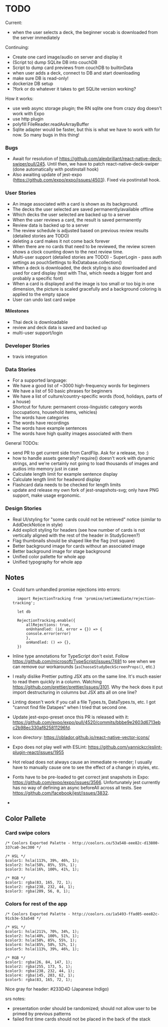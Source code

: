 # TODO

Current:

- when the user selects a deck, the beginner vocab is downloaded from the server immediately

Continuing:

- Create one card image/audio on server and display it
- (Script to) dump SQLite DB into couchDB
- Script to dump card previews from couchDB to builtinData
- when user adds a deck, connect to DB and start downloading
- make sure DB is read-only!
- dockerize DB setup
- ?fork or do whatever it takes to get SQLite version working?

How it works:

- use web async storage plugin; the RN sqlite one from crazy dog doesn't work with Expo
- use http plugin
- polyfill FileReader.readAsArrayBuffer
- Sqlite adapter would be faster, but this is what we have to work with for now. So many bugs in this thing!

### Bugs

- Await for resolution of https://github.com/alexbrillant/react-native-deck-swiper/pull/245. Until then, we have to patch react-native-deck-swiper (done automatically with postinstall hook)
- Also awaiting update of jest-expo (https://github.com/expo/expo/issues/4503). Fixed via postinstall hook.

### User Stories

- An image associated with a card is shown as its background.
- The decks the user selected are saved permanently/available offline
- Which decks the user selected are backed up to a server
- When the user reviews a card, the result is saved permanently
- Review data is backed up to a server
- The review schedule is adjusted based on previous review results (detailed stories are TODO)
- deleting a card makes it not come back forever
- When there are no cards that need to be reviewed, the review screen shows a clock counting down to the next review time.
- Multi-user support (detailed stories are TODO) - SuperLogin - pass auth settings as pouchSettings to RxDatabase.collection()
- When a deck is downloaded, the deck styling is also downloaded and used for card display (test with Thai, which needs a bigger font and probably a specific font)
- When a card is displayed and the image is too small or too big in one dimension, the picture is scaled gracefully and a background coloring is applied to the empty space
- User can undo last card swipe

#### Milestones

- Thai deck is downloadable
- review and deck data is saved and backed up
- multi-user support/login

### Developer Stories

- travis integration

### Data Stories

- For a supported language:
- We have a good list of ~3000 high-frequency words for beginners
- We have a list of 50 basic phrases for beginners
- We have a list of culture/country-specific words (food, holidays, parts of a house)
- Shortcut for future: permanent cross-linguistic category words (occupations, household items, vehicles)
- The words have categories
- The words have recordings
- The words have example sentences
- The words have high quality images associated with them

General TODOs:

- send PR to get current side from CardFlip. Ask for a release, too :)
- how to handle assets generally? require() doesn't work with dynamic strings, and we're certainly not going to load thousands of images and audios into memory just in case
- Calculate length limit for example sentence display
- Calculate length limit for headword display
- Flashcard data needs to be checked for length limits
- update and release my own fork of jest-snapshots-svg; only have PNG support, make usage ergonomic.

### Design Stories

- Real UI/styling for "some cards could not be retrieved" notice (similar to AddDeckNotice in style)
- Add explicit styling for headers (see how number of cards is not vertically aligned with the rest of the header in StudyScreen?)
- Flag thumbnails should be shaped like the flag (not square)
- Better background image for cards without an associated image
- Better background image for stage background
- Unified color pallette for whole app
- Unified typography for whole app

## Notes

- Could turn unhandled promise rejections into errors:

      	import RejectionTracking from 'promise/setimmediate/rejection-tracking';

      	let db

      	RejectionTracking.enable({
      		allRejections: true,
      		onUnhandled: (id, error = {}) => {
      		console.error(error)
      		},
      		onHandled: () => {},
      	})

- Inline type annotations for TypeScript don't exist. Follow https://github.com/microsoft/TypeScript/issues/7481 to see when we can remove our workarounds (`asChooseStudyDeckScreenProps()`, etc.)
- I really dislike Prettier putting JSX atts on the same line. It's much easier to read them quickly in a column. Watching https://github.com/prettier/prettier/issues/3101. Why the heck does it put import destructuring in columns but JSX atts all on one line?
- Linting doesn't work if you call a file Types.ts, DataTypes.ts, etc. I got "cannot find file Datapes" when I tried that second one.
- Update jest-expo-preset once this PR is released with it: https://github.com/expo/expo/pull/4520/commits/bbbe9e2603d6713ebc2b98ec330af825811296fd.
- Icon directory: https://oblador.github.io/react-native-vector-icons/
- Expo does not play well with ESLint: https://github.com/yannickcr/eslint-plugin-react/issues/1955
- Hot reload does not always cause an immediate re-render; I usually have to manually cause one to see the effect of a change in styles, etc.
- Fonts have to be pre-loaded to get correct jest snapshots in Expo: https://github.com/expo/expo/issues/3566. Unfortunately jest currently has no way of defining an async beforeAll across all tests. See https://github.com/facebook/jest/issues/3832.
-

## Color Pallete

### Card swipe colors

    /* Coolors Exported Palette - http://coolors.co/53a548-eee82c-d13800-337ca0-3ec300 */

    /* HSL */
    $color1: hsla(113%, 39%, 46%, 1);
    $color2: hsla(58%, 85%, 55%, 1);
    $color3: hsla(16%, 100%, 41%, 1);

    /* RGB */
    $color1: rgba(83, 165, 72, 1);
    $color2: rgba(238, 232, 44, 1);
    $color3: rgba(209, 56, 0, 1);

### Colors for rest of the app

    /* Coolors Exported Palette - http://coolors.co/1a5493-ffad05-eee82c-91cb3e-53a548 */

    /* HSL */
    $color1: hsla(211%, 70%, 34%, 1);
    $color2: hsla(40%, 100%, 51%, 1);
    $color3: hsla(58%, 85%, 55%, 1);
    $color4: hsla(85%, 58%, 52%, 1);
    $color5: hsla(113%, 39%, 46%, 1);

    /* RGB */
    $color1: rgba(26, 84, 147, 1);
    $color2: rgba(255, 173, 5, 1);
    $color3: rgba(238, 232, 44, 1);
    $color4: rgba(145, 203, 62, 1);
    $color5: rgba(83, 165, 72, 1);

Nice gray for header: #233D4D (Japanese Indigo)

srs notes:

- presentation order should be randomized; should not allow user to be primed by previous patterns
- failed first time cards should not be placed in the back of the stack
